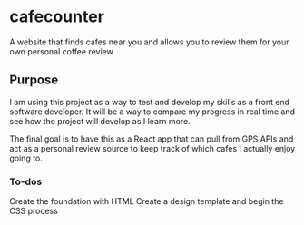 # cafecounter
A website that finds cafes near you and allows you to review them for your own personal coffee review.
 
## Purpose
I am using this project as a way to test and develop my skills as a front end software developer. It will be a way to compare my progress in real time and see how the project will develop as I learn more. 

The final goal is to have this as a React app that can pull from GPS APIs and act as a personal review source to keep track of which cafes I actually enjoy going to. 

### To-dos
Create the foundation with HTML 
Create a design template and begin the CSS process